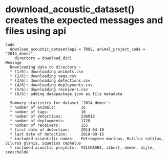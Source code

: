 # download_acoustic_dataset() creates the expected messages and files using api

    Code
      download_acoustic_dataset(api = TRUE, animal_project_code = "2014_demer",
        directory = download_dir)
    Message
      Downloading data to directory :
      * (1/6): downloading animals.csv
      * (2/6): downloading tags.csv
      * (3/6): downloading detections.csv
      * (4/6): downloading deployments.csv
      * (5/6): downloading receivers.csv
      * (6/6): adding datapackage.json as file metadata
      
      Summary statistics for dataset `2014_demer`:
      * number of animals:           16
      * number of tags:              16
      * number of detections:        236918
      * number of deployments:       1128
      * number of receivers:         255
      * first date of detection:     2014-04-18
      * last date of detection:      2018-09-15
      * included scientific names:   Petromyzon marinus, Rutilus rutilus, Silurus glanis, Squalius cephalus
      * included acoustic projects:  V2LCHASES, albert, demer, dijle, zeeschelde
      

